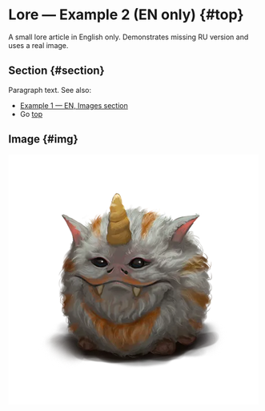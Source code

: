 # Lore — Example 2 (EN only) {#top}

A small lore article in English only. Demonstrates missing RU version and uses a real image.

## Section {#section}

Paragraph text. See also:
- [Example 1 — EN, Images section](../../articles/example_1/example_1_en.md#images)
- Go [top](#top)

## Image {#img}

![Creatures](images/creatures.2x.png)
